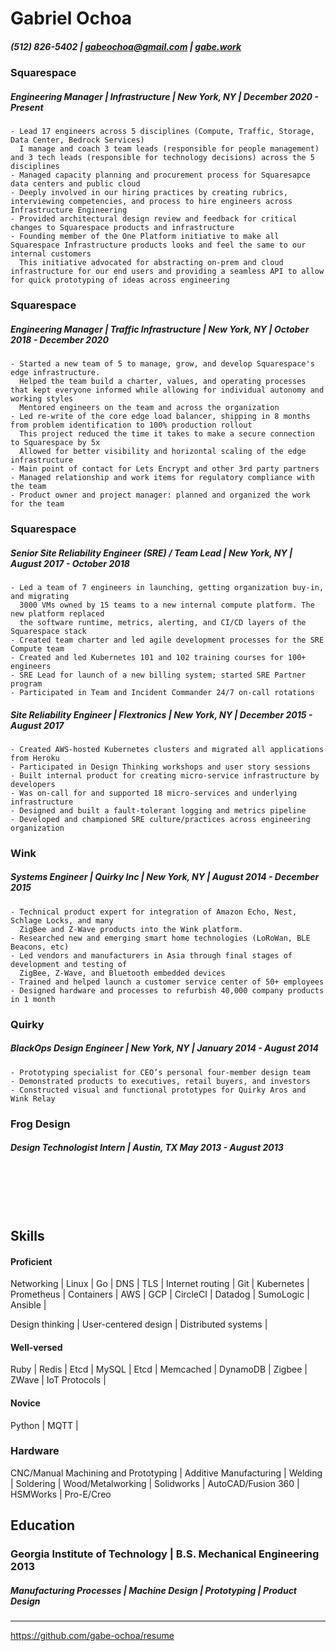 # Gabriel Ochoa
##### (512) 826-5402 |  gabeochoa@gmail.com | [gabe.work](https://gabe.work)

### Squarespace 
##### Engineering Manager | Infrastructure | New York, NY | December 2020 - Present 
```
- Lead 17 engineers across 5 disciplines (Compute, Traffic, Storage, Data Center, Bedrock Services)
  I manage and coach 3 team leads (responsible for people management) and 3 tech leads (responsible for technology decisions) across the 5 disciplines
- Managed capacity planning and procurement process for Squaresapce data centers and public cloud
- Deeply involved in our hiring practices by creating rubrics, interviewing competencies, and process to hire engineers across Infrastructure Engineering
- Provided architectural design review and feedback for critical changes to Squarespace products and infrastructure 
- Founding member of the One Platform initiative to make all Squarespace Infrastructure products looks and feel the same to our internal customers
  This initiative advocated for abstracting on-prem and cloud infrastructure for our end users and providing a seamless API to allow for quick prototyping of ideas across engineering
```

### Squarespace 
##### Engineering Manager | Traffic Infrastructure | New York, NY | October 2018 - December 2020
```
- Started a new team of 5 to manage, grow, and develop Squarespace's edge infrastructure. 
  Helped the team build a charter, values, and operating processes that kept everyone informed while allowing for individual autonomy and working styles
  Mentored engineers on the team and across the organization
- Led re-write of the core edge load balancer, shipping in 8 months from problem identification to 100% production rollout
  This project reduced the time it takes to make a secure connection to Squarespace by 5x 
  Allowed for better visibility and horizontal scaling of the edge infrastructure
- Main point of contact for Lets Encrypt and other 3rd party partners
- Managed relationship and work items for regulatory compliance with the team
- Product owner and project manager: planned and organized the work for the team
```

### Squarespace 
##### Senior Site Reliability Engineer (SRE) / Team Lead | New York, NY | August 2017 - October 2018 
```
- Led a team of 7 engineers in launching, getting organization buy-in, and migrating 
  3000 VMs owned by 15 teams to a new internal compute platform. The new platform replaced 
  the software runtime, metrics, alerting, and CI/CD layers of the Squarespace stack
- Created team charter and led agile development processes for the SRE Compute team
- Created and led Kubernetes 101 and 102 training courses for 100+ engineers
- SRE Lead for launch of a new billing system; started SRE Partner program
- Participated in Team and Incident Commander 24/7 on-call rotations
```

##### Site Reliability Engineer | Flextronics | New York, NY | December 2015 - August 2017 

```
- Created AWS-hosted Kubernetes clusters and migrated all applications from Heroku
- Participated in Design Thinking workshops and user story sessions
- Built internal product for creating micro-service infrastructure by developers
- Was on-call for and supported 18 micro-services and underlying infrastructure
- Designed and built a fault-tolerant logging and metrics pipeline
- Developed and championed SRE culture/practices across engineering organization
```
 
### Wink
##### Systems Engineer | Quirky Inc | New York, NY | August 2014 - December 2015 
```
- Technical product expert for integration of Amazon Echo, Nest, Schlage Locks, and many 
  ZigBee and Z-Wave products into the Wink platform.  
- Researched new and emerging smart home technologies (LoRoWan, BLE Beacons, etc)
- Led vendors and manufacturers in Asia through final stages of development and testing of 
  ZigBee, Z-Wave, and Bluetooth embedded devices
- Trained and helped launch a customer service center of 50+ employees
- Designed hardware and processes to refurbish 40,000 company products in 1 month
```

### Quirky 
##### BlackOps Design Engineer | New York, NY | January 2014 - August 2014 
```
- Prototyping specialist for CEO’s personal four-member design team
- Demonstrated products to executives, retail buyers, and investors
- Constructed visual and functional prototypes for Quirky Aros and Wink Relay
```

### Frog Design 
##### Design Technologist Intern | Austin, TX May 2013 - August 2013 


<br><br>
<br><br>

## Skills

#### Proficient

Networking | Linux | Go | DNS | TLS | Internet routing | Git | Kubernetes | 
Prometheus | Containers | AWS | GCP | CircleCI | Datadog | SumoLogic | Ansible |

Design thinking | User-centered design | Distributed systems |

#### Well-versed

Ruby | Redis | Etcd | MySQL | Etcd | Memcached | DynamoDB | Zigbee | ZWave | IoT Protocols |

#### Novice

Python | MQTT | 

### Hardware

CNC/Manual Machining and Prototyping | Additive Manufacturing | Welding | Soldering | Wood/Metalworking | Solidworks | AutoCAD/Fusion 360 | HSMWorks | Pro-E/Creo

## Education

### Georgia Institute of Technology | B.S. Mechanical Engineering 2013 
##### Manufacturing Processes | Machine Design | Prototyping | Product Design

-----

https://github.com/gabe-ochoa/resume
